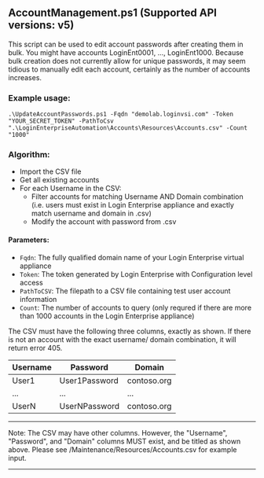 ## AccountManagement.ps1 (Supported API versions: v5)

This script can be used to edit account passwords after creating them in bulk. You might have accounts LoginEnt0001, ..., LoginEnt1000. Because bulk creation does not currently allow for unique passwords, it may seem tidious to manually edit each account, certainly as the number of accounts increases. 

### Example usage:
```
.\UpdateAccountPasswords.ps1 -Fqdn "demolab.loginvsi.com" -Token "YOUR_SECRET_TOKEN" -PathToCsv ".\LoginEnterpriseAutomation\Accounts\Resources\Accounts.csv" -Count "1000"
```

### Algorithm:
* Import the CSV file
* Get all existing accounts
* For each Username in the CSV:
   * Filter accounts for matching Username AND Domain combination (i.e. users must exist in Login Enterprise appliance and exactly match username and domain in .csv)
   * Modify the account with password from .csv

#### Parameters:
* ```Fqdn```: The fully qualified domain name of your Login Enterprise virtual appliance
* ```Token```: The token generated by Login Enterprise with Configuration level access
* ```PathToCSV```: The filepath to a CSV file containing test user account information
* ```Count```: The number of accounts to query (only requred if there are more than 1000 accounts in the Login Enterprise appliance)

The CSV must have the following three columns, exactly as shown. If there is not an account with the exact username/ domain combination, it will return error 405. 

| Username    | Password            | Domain           | 
| ----------- | ------------------- |------------------|
| User1       | User1Password       | contoso.org      |
| ...         | ...                 | ...              |
| UserN       | UserNPassword       | contoso.org      |

-----------------------
Note: The CSV may have other columns. However, the "Username", "Password", and "Domain" columns MUST exist, and be titled as shown above. Please see /Maintenance/Resources/Accounts.csv for example input.

-----------------------